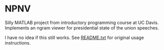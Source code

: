 # NPNV
Silly MATLAB project from introductory programming course at UC Davis. Implements an ngram viewer for presidential state of the union speeches.

I have no idea if this still works. See [README.txt](https://github.com/egan/oapc/blob/master/README.txt) for original usage instructions.
